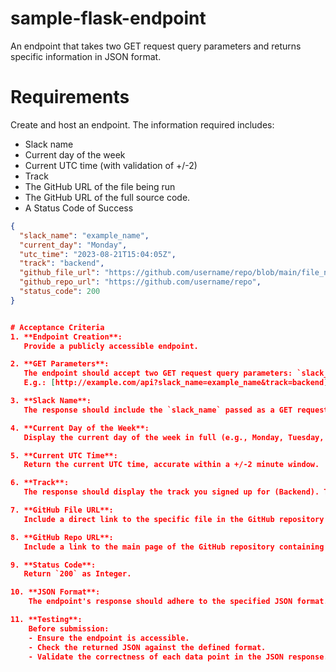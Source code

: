 # sample-flask-endpoint
An endpoint that takes two GET request query parameters and returns specific information in JSON format.

# Requirements
Create and host an endpoint.
The information required includes:

- Slack name
- Current day of the week
- Current UTC time (with validation of +/-2)
- Track
- The GitHub URL of the file being run
- The GitHub URL of the full source code.
- A Status Code of Success

```json
{
  "slack_name": "example_name",
  "current_day": "Monday",
  "utc_time": "2023-08-21T15:04:05Z",
  "track": "backend",
  "github_file_url": "https://github.com/username/repo/blob/main/file_name.ext",
  "github_repo_url": "https://github.com/username/repo",
  "status_code": 200
}


# Acceptance Criteria
1. **Endpoint Creation**:
   Provide a publicly accessible endpoint.

2. **GET Parameters**:
   The endpoint should accept two GET request query parameters: `slack_name` and `track`.
   E.g.: [http://example.com/api?slack_name=example_name&track=backend](http://example.com/api?slack_name=example_name&track=backend).

3. **Slack Name**:
   The response should include the `slack_name` passed as a GET request query parameter.

4. **Current Day of the Week**:
   Display the current day of the week in full (e.g., Monday, Tuesday, etc.).

5. **Current UTC Time**:
   Return the current UTC time, accurate within a +/-2 minute window.

6. **Track**:
   The response should display the track you signed up for (Backend). This will be based on the `track` GET parameter passed to the endpoint.

7. **GitHub File URL**:
   Include a direct link to the specific file in the GitHub repository that's being executed.

8. **GitHub Repo URL**:
   Include a link to the main page of the GitHub repository containing the project's entire source code.

9. **Status Code**:
   Return `200` as Integer.

10. **JSON Format**:
    The endpoint's response should adhere to the specified JSON format.

11. **Testing**:
    Before submission:
    - Ensure the endpoint is accessible.
    - Check the returned JSON against the defined format.
    - Validate the correctness of each data point in the JSON response.
